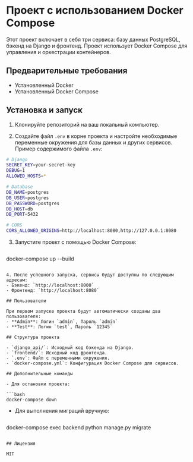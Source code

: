 
# Проект с использованием Docker Compose

Этот проект включает в себя три сервиса: базу данных PostgreSQL, бэкенд на Django и фронтенд. Проект использует Docker Compose для управления и оркестрации контейнеров.

## Предварительные требования

- Установленный Docker
- Установленный Docker Compose

## Установка и запуск

1. Клонируйте репозиторий на ваш локальный компьютер.

2. Создайте файл `.env` в корне проекта и настройте необходимые переменные окружения для базы данных и других сервисов.
   Пример содержимого файла `.env`:
 ```bash
# Django
SECRET_KEY=your-secret-key
DEBUG=1
ALLOWED_HOSTS=*

# Database
DB_NAME=postgres
DB_USER=postgres
DB_PASSWORD=postgres
DB_HOST=db
DB_PORT=5432

# CORS
CORS_ALLOWED_ORIGINS=http://localhost:8080,http://127.0.0.1:8080
   ```

3. Запустите проект с помощью Docker Compose:

   ```bash
docker-compose up --build
   ```

4. После успешного запуска, сервисы будут доступны по следующим адресам:
   - Бэкенд: `http://localhost:8000`
   - Фронтенд: `http://localhost:8080`

## Пользователи

При первом запуске проекта будут автоматически созданы два пользователя:
- **Admin**: Логин `admin`, Пароль `admin`
- **Test**: Логин `test`, Пароль `12345`

## Структура проекта

- `django_api/`: Исходный код бэкенда на Django.
- `frontend/`: Исходный код фронтенда.
- `.env`: Файл с переменными окружения.
- `docker-compose.yml`: Конфигурация Docker Compose для сервисов.

## Дополнительные команды

- Для остановки проекта:

  ```bash
docker-compose down
  ```

- Для выполнения миграций вручную:

  ```bash
docker-compose exec backend python manage.py migrate
  ```

## Лицензия

MIT
